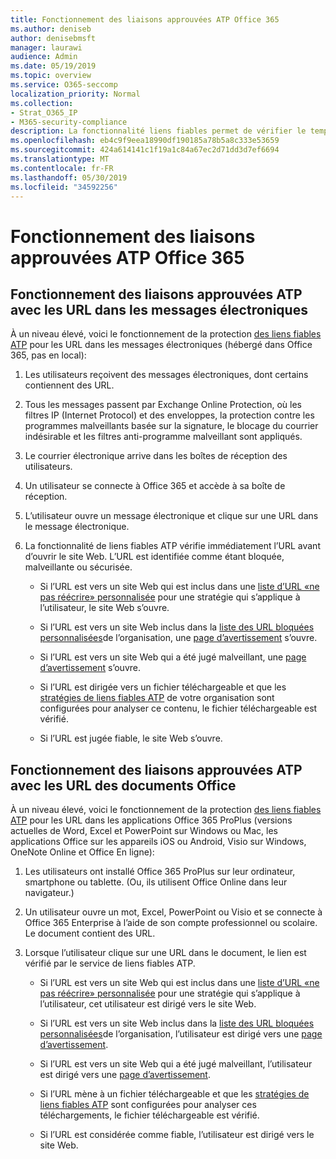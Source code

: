 ```yaml
---
title: Fonctionnement des liaisons approuvées ATP Office 365
ms.author: deniseb
author: denisebmsft
manager: laurawi
audience: Admin
ms.date: 05/19/2019
ms.topic: overview
ms.service: O365-seccomp
localization_priority: Normal
ms.collection:
- Strat_O365_IP
- M365-security-compliance
description: La fonctionnalité liens fiables permet de vérifier le temps de cliquer sur les liens hypertexte dans les documents Office et dans les messages électroniques. Lisez cet article pour découvrir le fonctionnement des liens fiables ATP.
ms.openlocfilehash: eb4c9f9eea18990df190185a78b5a8c333e53659
ms.sourcegitcommit: 424a614141c1f19a1c84a67ec2d71dd3d7ef6694
ms.translationtype: MT
ms.contentlocale: fr-FR
ms.lasthandoff: 05/30/2019
ms.locfileid: "34592256"
---
```

# <a name="how-office-365-atp-safe-links-works"></a>Fonctionnement des liaisons approuvées ATP Office 365
         
## <a name="how-atp-safe-links-works-with-urls-in-email"></a>Fonctionnement des liaisons approuvées ATP avec les URL dans les messages électroniques

À un niveau élevé, voici le fonctionnement de la protection [des liens fiables ATP](atp-safe-links.md) pour les URL dans les messages électroniques (hébergé dans Office 365, pas en local):
  
1. Les utilisateurs reçoivent des messages électroniques, dont certains contiennent des URL.
    
2. Tous les messages passent par Exchange Online Protection, où les filtres IP (Internet Protocol) et des enveloppes, la protection contre les programmes malveillants basée sur la signature, le blocage du courrier indésirable et les filtres anti-programme malveillant sont appliqués. 
    
3. Le courrier électronique arrive dans les boîtes de réception des utilisateurs.
    
4. Un utilisateur se connecte à Office 365 et accède à sa boîte de réception.
    
5. L’utilisateur ouvre un message électronique et clique sur une URL dans le message électronique.
    
6. La fonctionnalité de liens fiables ATP vérifie immédiatement l’URL avant d’ouvrir le site Web. L’URL est identifiée comme étant bloquée, malveillante ou sécurisée.
    
    - Si l’URL est vers un site Web qui est inclus dans une [liste d’URL «ne pas réécrire» personnalisée](set-up-a-custom-do-not-rewrite-urls-list-with-atp.md) pour une stratégie qui s’applique à l’utilisateur, le site Web s’ouvre. 
    
    - Si l’URL est vers un site Web inclus dans la [liste des URL bloquées personnalisées](set-up-a-custom-blocked-urls-list-wtih-atp.md)de l’organisation, une [page d’avertissement](atp-safe-links-warning-pages.md) s’ouvre. 
    
    - Si l’URL est vers un site Web qui a été jugé malveillant, une [page d’avertissement](atp-safe-links-warning-pages.md) s’ouvre. 
    
    - Si l’URL est dirigée vers un fichier téléchargeable et que les [stratégies de liens fiables ATP](set-up-atp-safe-links-policies.md) de votre organisation sont configurées pour analyser ce contenu, le fichier téléchargeable est vérifié. 
    
    - Si l’URL est jugée fiable, le site Web s’ouvre.
    
## <a name="how-atp-safe-links-works-with-urls-in-office-documents"></a>Fonctionnement des liaisons approuvées ATP avec les URL des documents Office

À un niveau élevé, voici le fonctionnement de la protection [des liens fiables ATP](atp-safe-links.md) pour les URL dans les applications Office 365 ProPlus (versions actuelles de Word, Excel et PowerPoint sur Windows ou Mac, les applications Office sur les appareils iOS ou Android, Visio sur Windows, OneNote Online et Office En ligne):
  
1. Les utilisateurs ont installé Office 365 ProPlus sur leur ordinateur, smartphone ou tablette. (Ou, ils utilisent Office Online dans leur navigateur.)
    
2. Un utilisateur ouvre un mot, Excel, PowerPoint ou Visio et se connecte à Office 365 Enterprise à l’aide de son compte professionnel ou scolaire. Le document contient des URL.
    
3. Lorsque l’utilisateur clique sur une URL dans le document, le lien est vérifié par le service de liens fiables ATP.
    
      - Si l’URL est vers un site Web qui est inclus dans une [liste d’URL «ne pas réécrire» personnalisée](set-up-a-custom-do-not-rewrite-urls-list-with-atp.md) pour une stratégie qui s’applique à l’utilisateur, cet utilisateur est dirigé vers le site Web. 
    
      - Si l’URL est vers un site Web inclus dans la [liste des URL bloquées personnalisées](set-up-a-custom-blocked-urls-list-wtih-atp.md)de l’organisation, l’utilisateur est dirigé vers une [page d’avertissement](atp-safe-links-warning-pages.md).
    
      - Si l’URL est vers un site Web qui a été jugé malveillant, l’utilisateur est dirigé vers une [page d’avertissement](atp-safe-links-warning-pages.md).
    
      - Si l’URL mène à un fichier téléchargeable et que les [stratégies de liens fiables ATP](set-up-atp-safe-links-policies.md) sont configurées pour analyser ces téléchargements, le fichier téléchargeable est vérifié. 
    
      - Si l’URL est considérée comme fiable, l’utilisateur est dirigé vers le site Web.

